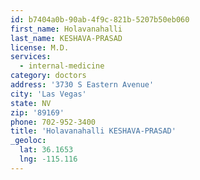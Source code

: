 ```yaml
---
id: b7404a0b-90ab-4f9c-821b-5207b50eb060
first_name: Holavanahalli
last_name: KESHAVA-PRASAD
license: M.D.
services:
  - internal-medicine
category: doctors
address: '3730 S Eastern Avenue'
city: 'Las Vegas'
state: NV
zip: '89169'
phone: 702-952-3400
title: 'Holavanahalli KESHAVA-PRASAD'
_geoloc:
  lat: 36.1653
  lng: -115.116
---
```

